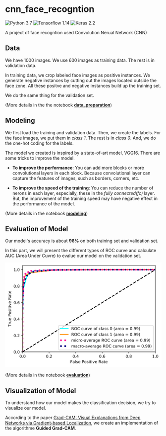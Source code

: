 # cnn_face_recogntion

![Python 3.7](https://img.shields.io/badge/python-3.7-blue.svg)
![Tensorflow 1.14](https://img.shields.io/badge/tensorflow-1.14-orange.svg)
![Keras 2.2](https://img.shields.io/badge/keras-2.2-red.svg)

A project of face recogntion used Convolution Nerual Network (CNN)

## Data

We have 1000 images. We use 600 images as training data. The rest is in validation data. 

In training data, we crop labeled face images as positive instances. We generate negative instances by cutting out the images located outside the face zone. All these positve and negative instances build up the training set.

We do the same thing for the validation set.

(More details in the the notebook **[data_preparation](./notebook/data_preparation.ipynb)**)

## Modeling

We first load the training and validation data. Then, we create the labels. For the face images, we put them in *class 1*. The rest is in *class 0*. And, we do the one-hot coding for the labels.

The model we created is inspired by a state-of-art model, VGG16. There are some tricks to improve the model.

* **To improve the performance**: You can add more blocks or more convolutional layers in each block. Because convolutional layer can capture the features of images, such as borders, corners, etc.

* **To improve the speed of the training**: You can reduce the number of nerons in each layer, especially, these in the *fully connected(fc)* layer. But, the improvement of the training speed may have negative effect in the performance of the model.

(More details in the notebook **[modeling](./notebook/modeling.ipynb)**)

## Evaluation of Model

Our model's accuracy is about **96%** on both training set and validation set. 

In this part, we will present the different types of ROC curve and calculate AUC (Area Under Cuvre) to evalue our model on the validation set.

![ROC curves](./data/output/images/roc_all.png)

(More details in the notebook **[evaluation](./notebook/evaluation.ipynb)**)

## Visualization of Model
To understand how our model makes the classification decision, we try to visualize our model.

According to the paper [Grad-CAM: Visual Explanations from Deep Networks via Gradient-based Localization](https://arxiv.org/abs/1610.02391), we create an implementation of the algorithme **Guided Grad-CAM**.